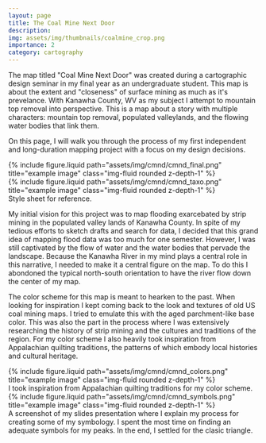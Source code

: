 ```yaml
---
layout: page
title: The Coal Mine Next Door
description: 
img: assets/img/thumbnails/coalmine_crop.png
importance: 2
category: cartography
---
```


The map titled "Coal Mine Next Door" was created during a cartographic design seminar in my final year as an undergraduate student. This map is about the extent and "closeness" of surface mining as much as it's prevelance. With Kanawha County, WV as my subject I attempt to mountain top removal into perspective. This is a map about a story with multiple characters: mountain top removal, populated valleylands, and the flowing water bodies that link them. 

On this page, I will walk you through the process of my first independent and long-duration mapping project with a focus on my design decisions.

<div class="row justify-content-sm-center">
  <div class="col-12 mt-3 mt-md-0">
    {% include figure.liquid path="assets/img/cmnd/cmnd_final.png" title="example image" class="img-fluid rounded z-depth-1" %}
  </div>
</div>

<div class="row justify-content-sm-center">
  <div class="col-8 mt-3 mt-md-0">
    {% include figure.liquid path="assets/img/cmnd/cmnd_taxo.png" title="example image" class="img-fluid rounded z-depth-1" %}
  </div>
  <div class="caption">
  Style sheet for reference.  
</div>
</div>

My initial vision for this project was to map flooding exarcebated by strip mining in the populated valley lands of Kanawha County. In spite of my tedious efforts to sketch drafts and search for data, I decided that this grand idea of mapping flood data was too much for one semester. However, I was still captivated by the flow of water and the water bodies that pervade the landscape. Because the Kanawha River in my mind plays a central role in this narrative, I needed to make it a central figure on the map. To do this I abondoned the typical north-south orientation to have the river flow down the center of my map. 


The color scheme for this map is meant to hearken to the past. When looking for inspiration I kept coming back to the look and textures of old US coal mining maps. I tried to emulate this with the aged parchment-like base color. This was also the part in the process where I was extensively researching the history of strip mining and the cultures and traditions of the region. For my color scheme I also heavily took inspiration from Appalachian quilting traditions, the patterns of which embody local histories and cultural heritage. 

<div class="row justify-content-sm-center">
  <div class="col-12 mt-3 mt-md-0">
    {% include figure.liquid path="assets/img/cmnd/cmnd_colors.png" title="example image" class="img-fluid rounded z-depth-1" %}
  </div>
  <div class="caption">
  I took inspiration from Appalachian quilting traditions for my color scheme.  
</div>
</div>

<div class="row justify-content-sm-center">
  <div class="col-12 mt-3 mt-md-0">
    {% include figure.liquid path="assets/img/cmnd/cmnd_symbols.png" title="example image" class="img-fluid rounded z-depth-1" %}
  </div>
  <div class="caption">
  A screenshot of my slides presentation where I explain my process for creating some of my symbology. I spent the most time on finding an adequate symbols for my peaks. In the end, I settled for the clasic triangle. 
</div>
</div>












